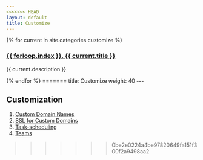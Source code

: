 ```yaml
---
<<<<<<< HEAD
layout: default
title: Customize
---
```


{% for current in site.categories.customize %}
<h3><a href="{{ current.url }}">{{ forloop.index }}. {{ current.title }}</a></h3>
<p>{{ current.description }}</p>
{% endfor %}
=======
title: Customize
weight: 40
---

## Customization

1. [Custom Domain Names](/customize/custom-domain-names)
2. [SSL for Custom Domains](/customize/ssl)
3. [Task-scheduling](/customize/task-scheduling)
4. [Teams](/customize/teams)
>>>>>>> 0be2e0224a4be97820649fa151f300f2a9498aa2
